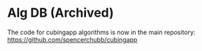 # Alg DB (Archived)

The code for cubingapp algorithms is now in the main repository: https://github.com/spencerchubb/cubingapp

